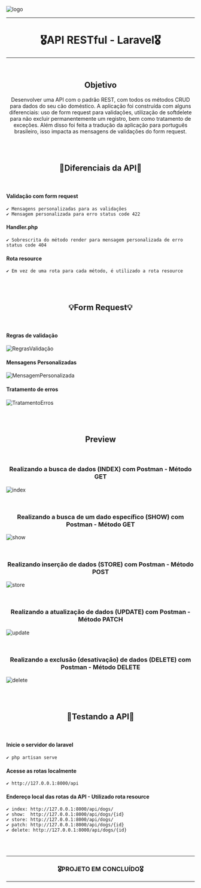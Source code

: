 ![logo](https://user-images.githubusercontent.com/68918326/193332767-8248edfa-cf76-4032-8eed-05bf3037838c.PNG)

<hr>
<h1 align="center">🎖️API RESTful - Laravel🎖️</h1>
<hr>
<br>


<h2 align="center">Objetivo</h2>
<p align="center">
  Desenvolver uma API com o padrão REST, com todos os métodos CRUD para dados do seu cão doméstico. A aplicação foi construída com alguns diferenciais: uso de form request para validações, utilização de softdelete para não excluir permanentemente um registro, bem como tratamento de exceções.
  Além disso foi feita a tradução da aplicação para português brasileiro, isso impacta as mensagens de validações do form request.
</p>
<br>
<br>


<h2 align="center">🚨Diferenciais da API🚨</h2>
<br> 

  #### Validação com form request
    ✔️ Mensagens personalizadas para as validações
    ✔️ Mensagem personalizada para erro status code 422
  #### Handler.php
    ✔️ Sobrescrita do método render para mensagem personalizada de erro status code 404

  #### Rota resource
    ✔️ Em vez de uma rota para cada método, é utilizado a rota resource
    
<br>
<br>


<h2 align="center">💡Form Request💡</h2>
<br> 

  #### Regras de validação
![RegrasValidação](https://user-images.githubusercontent.com/68918326/225944501-ef95a0ad-d110-466b-8801-0b36f5d69fed.PNG)
  #### Mensagens Personalizadas
![MensagemPersonalizada](https://user-images.githubusercontent.com/68918326/225944623-98221568-1efc-4d4e-b48c-3f69e7cb6b40.PNG)
  #### Tratamento de erros
![TratamentoErros](https://user-images.githubusercontent.com/68918326/225944725-82ca5566-d0a8-465d-9625-93815b82368c.PNG)

<br>
<br> 


<h2 align="center">Preview</h2>

<br>
<h3 align="center">Realizando a busca de dados (INDEX) com Postman - Método GET</h3>

![index](https://user-images.githubusercontent.com/68918326/225948520-4ebcb603-d575-4eb6-9660-7084f37a8642.gif)

<br>
<h3 align="center">Realizando a busca de um dado específico (SHOW) com Postman - Método GET</h3>

![show](https://user-images.githubusercontent.com/68918326/225948899-af2afdfd-2c55-4dd9-af5f-32aabdb6b0ae.gif)

<br>
<h3 align="center">Realizando inserção de dados (STORE) com Postman - Método POST</h3>

![store](https://user-images.githubusercontent.com/68918326/225948030-09a9b229-91f2-4eee-bb2f-df67a43d20d6.gif)

<br>
<h3 align="center">Realizando a atualização de dados (UPDATE) com Postman - Método PATCH</h3>

![update](https://user-images.githubusercontent.com/68918326/225949518-b42adb03-1db6-41dd-b124-b94109a5c7c4.gif)

<br>
<h3 align="center">Realizando a exclusão (desativação) de dados (DELETE) com Postman - Método DELETE</h3>

![delete](https://user-images.githubusercontent.com/68918326/225950004-fd33b0a9-5b59-4473-acd9-695664df1510.gif)

<br>
<br>


<h2 align="center">🚀Testando a API🚀</h2>
<br> 

  #### Inicie o servidor do laravel
    ✔️ php artisan serve
  #### Acesse as rotas localmente
    ✔️ http://127.0.0.1:8000/api
  #### Endereço local das rotas da API - Utilizado rota resource
    ✔️ index: http://127.0.0.1:8000/api/dogs/
    ✔️ show:  http://127.0.0.1:8000/api/dogs/{id}
    ✔️ store: http://127.0.0.1:8000/api/dogs/
    ✔️ patch: http://127.0.0.1:8000/api/dogs/{id}
    ✔️ delete: http://127.0.0.1:8000/api/dogs/{id}


<br>
<br> 

<hr>
<h3 align="center">🎖️PROJETO EM CONCLUÍDO🎖️</h3>
<hr>
